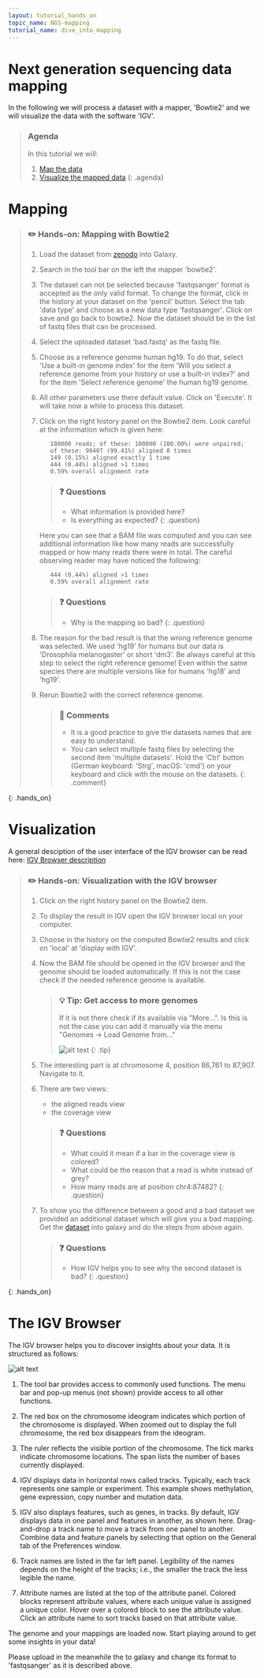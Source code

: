 ```yaml
---
layout: tutorial_hands_on
topic_name: NGS-mapping
tutorial_name: dive_into_mapping
---
```


# Next generation sequencing data mapping
In the following we will process a dataset with a mapper, 'Bowtie2' and we will visualize the data with the software 'IGV'.

> ### Agenda
>
> In this tutorial we will:
>
> 1. [Map the data](#mapping)
> 3. [Visualize the mapped data](#visualization)
> {: .agenda}

# Mapping
> ### :pencil2: Hands-on: Mapping with Bowtie2
>
> 1. Load the dataset from [zenodo](https://zenodo.org/record/61771/files/GSM461178_untreat_paired_subset_1.fastq) into Galaxy.
> 2. Search in the tool bar on the left the mapper 'bowtie2'.
> 3. The dataset can not be selected because 'fastqsanger' format is accepted as the only valid format. To change the format, click in the history at your dataset on the 'pencil' button. Select the tab 'data type' and choose as a new data type 'fastqsanger'. Click on save and go back to bowtie2. Now the dataset should be in the list of fastq files that can be processed.
> 4. Select the uploaded dataset 'bad.fastq' as the fastq file.
> 5. Choose as a reference genome human hg19. To do that, select 'Use a built-in genome index' for the item 'Will you select a reference genome from your history or use a built-in index?' and for the item 'Select reference genome' the human hg19 genome. 
> 6. All other parameters use there default value. Click on 'Execute'. It will take now a while to process this dataset. 
> 7. Click on the right history panel on the Bowtie2 item. Look careful at the information which is given here:
>    
>           100000 reads; of these: 100000 (100.00%) were unpaired; 
>           of these: 99407 (99.41%) aligned 0 times 
>           149 (0.15%) aligned exactly 1 time 
>           444 (0.44%) aligned >1 times 
>           0.59% overall alignment rate
> 
> 
>    > ### :question: Questions
>    >
>    > - What information is provided here?
>    > - Is everything as expected?
>    {: .question}
>
>    Here you can see that a BAM file was computed and you can see additional information like how many reads are successfully mapped or how many reads there were in total. The careful observing reader may have noticed the following: 
>
>           444 (0.44%) aligned >1 times 
>           0.59% overall alignment rate
>
>
>    > ### :question: Questions
>    >
>    > - Why is the mapping so bad?
>    {: .question}
>
>
>
> 9. The reason for the bad result is that the wrong reference genome was selected. We used 'hg19' for humans but our data is 'Drosophila melanogaster' or short 'dm3'. Be always careful at this step to select the right reference genome! Even within the same species there are multiple versions like for humans 'hg18' and 'hg19'.
> 10. Rerun Bowtie2 with the correct reference genome.
>
>       > ### :nut_and_bolt: Comments
>       > - It is a good practice to give the datasets names that are easy to understand.
>       > - You can select multiple fastq files by selecting the second item 'multiple datasets'. Hold the 'Ctrl' button (German keyboard: 'Strg', macOS: 'cmd') on your keyboard and click with the mouse on the datasets.
>       {: .comment}
>
{: .hands_on}

# Visualization

A general desciption of the user interface of the IGV browser can be read here: [IGV Browser description](#the-igv-browser)

> ### :pencil2: Hands-on: Visualization with the IGV browser
> 1. Click on the right history panel on the Bowtie2 item. 
> 2. To display the result in IGV open the IGV browser local on your computer. 
> 3. Choose in the history on the computed Bowtie2 results and click on 'local' at 'display with IGV'.
> 4. Now the BAM file should be opened in the IGV browser and the genome should be loaded automatically. If this is not the case check if the needed reference genome is available. 
>
>       > ### :bulb: Tip: Get access to more genomes
>       >
>       >If it is not there check if its 
>       >available via "More...". Is this is not the case you can add it manually via the menu 
>       >"Genomes -> Load Genome from..."
>       >
>       > ![alt text](../images/igv_select_genome.png "Select genome") 
>       {: .tip}
> 5. The interesting part is at chromosome 4, position 86,761 to 87,907. Navigate to it.
> 6. There are two views:
>       - the aligned reads view
>       - the coverage view
>
>
>       > ### :question: Questions
>       >
>       > - What could it mean if a bar in the coverage view is colored?
>       > - What could be the reason that a read is white instead of grey?
>       > - How many reads are at position chr4:87482?
>       {: .question}
>
> 7. To show you the difference between a good and a bad dataset we provided an additional dataset which will give you a bad mapping. Get the [dataset](https://zenodo.org/record/61771/files/GSM461182_untreat_single_subset.fastq) into galaxy and do the steps from above again. 
>       
>       > ### :question: Questions
>       >
>       > - How IGV helps you to see why the second dataset is bad?
>       {: .question}
>
{: .hands_on}

# The IGV Browser

The IGV browser helps you to discover insights about your data. It is structured as follows:

![alt text](../images/igv_browser.png "IGV Browser")

1. The tool bar provides access to commonly used functions. The menu
bar and pop-up menus (not shown) provide access to all other functions.

2. The red box on the chromosome ideogram indicates which portion of the
chromosome is displayed. When zoomed out to display the full
chromosome, the red box disappears from the ideogram.

3. The ruler reflects the visible portion of the chromosome. The tick marks
indicate chromosome locations. The span lists the number of bases
currently displayed.

4. IGV displays data in horizontal rows called tracks. Typically, each track
represents one sample or experiment. This example shows methylation,
gene expression, copy number and mutation data.

5. IGV also displays features, such as genes, in tracks. By default, IGV
displays data in one panel and features in another, as shown here. Drag-
and-drop a track name to move a track from one panel to another. Combine
data and feature panels by selecting that option on the General tab of
the Preferences window.

6. Track names are listed in the far left panel. Legibility of the names depends
on the height of the tracks; i.e., the smaller the track the less legible the
name.

7. Attribute names are listed at the top of the attribute panel. Colored blocks
represent attribute values, where each unique value is assigned a unique
color. Hover over a colored block to see the attribute value. Click an
attribute name to sort tracks based on that attribute value.

The genome and your mappings are loaded now. Start playing around to get some insights in your data!

Please upload in the meanwhile the 
 to galaxy and change its format to 'fastqsanger' as it is described above.